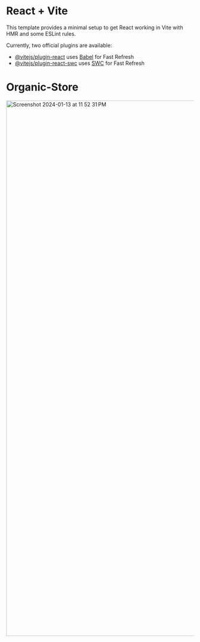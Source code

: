# React + Vite

This template provides a minimal setup to get React working in Vite with HMR and some ESLint rules.

Currently, two official plugins are available:

- [@vitejs/plugin-react](https://github.com/vitejs/vite-plugin-react/blob/main/packages/plugin-react/README.md) uses [Babel](https://babeljs.io/) for Fast Refresh
- [@vitejs/plugin-react-swc](https://github.com/vitejs/vite-plugin-react-swc) uses [SWC](https://swc.rs/) for Fast Refresh
# Organic-Store
<img width="1440" alt="Screenshot 2024-01-13 at 11 52 31 PM" src="https://github.com/RaunakScarlet/Organic-Store/assets/86217548/883e6241-efa9-443e-83c0-104834e1737a">
